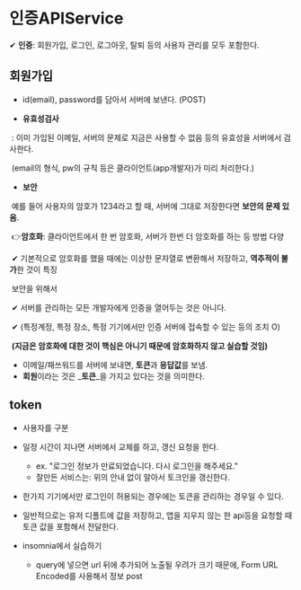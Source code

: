 # 인증APIService

✔︎ **인증**: 회원가입, 로그인, 로그아웃, 탈퇴 등의 사용자 관리를 모두 포함한다.

## **회원가입**

- id(email), password를 담아서 서버에 보낸다. (POST)

- **유효성검사**

​		: 이미 가입된 이메일, 서버의 문제로 지금은 사용할 수 없음 등의 유효성을 서버에서 검사한다.

​		(email의 형식, pw의 규칙 등은 클라이언트(app개발자)가 미리 처리한다.)

- **보안**

​		예를 들어 사용자의 암호가 1234라고 할 때, 서버에 그대로 저장한다면 **보안의 문제 있음**.

​		👉**암호화**: 클라이언트에서 한 번 암호화, 서버가 한번 더 암호화를 하는 등 방법 다양

​			✔︎ 기본적으로 암호화를 했을 때에는 이상한 문자열로 변환해서 저장하고, **역추적이 불가**한 것이 특징

​		보안을 위해서

​			✔︎ 서버를 관리하는 모든 개발자에게 인증을 열어두는 것은 아니다.

​			✔ (특정계정, 특정 장소, 특정 기기에서만 인증 서버에 접속할 수 있는 등의 조치 O)

​				**(지금은 암호화에 대한 것이 핵심은 아니기 때문에 암호화하지 않고 실습할 것임)**

- 이메일/패쓰워드를 서버에 보내면, **토큰**과 **응답값**를 보냄.
- **회원**이라는 것은 _**토큰**_을 가지고 있다는 것을 의미한다.



## token

- 사용자를 구분

- 일정 시간이 지나면 서버에서 교체를 하고, 갱신 요청을 한다.

  - ex. "로그인 정보가 만료되었습니다. 다시 로그인을 해주세요."
  - 잘만든 서비스는: 위의 안내 없이 알아서 토크인을 갱신한다.

- 한가지 기기에서만 로그인이 허용되는 경우에는 토큰을 관리하는 경우일 수 있다.

- 일반적으로는 유저 디폴트에 값을 저장하고, 앱을 지우지 않는 한 api등을 요청할 때 토큰 값을 포함해서 전달한다.

  

- insomnia에서 실습하기

  - query에 넣으면 url 뒤에 추가되어 노출될 우려가 크기 때문에, Form URL Encoded를 사용해서 정보 post

